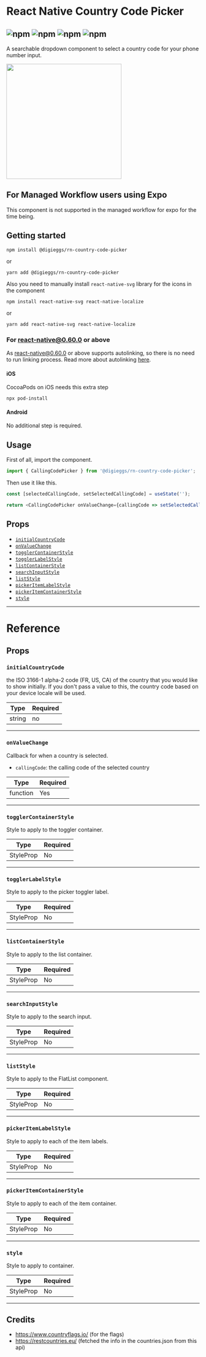 # React Native Country Code Picker

## ![npm](https://img.shields.io/npm/l/@digieggs/rn-country-code-picker) ![npm](https://img.shields.io/npm/v/@digieggs/rn-country-code-picker) ![npm](https://img.shields.io/npm/dm/@digieggs/rn-country-code-picker) ![npm](https://img.shields.io/david/DIGIEGGS/rn-country-code-picker)

A searchable dropdown component to select a country code for your phone number input.

<img src="https://github.com/DIGIEGGS/rn-country-code-picker/blob/main/screenshot/picker.gif?raw=true" width="300">

## For Managed Workflow users using Expo

This component is not supported in the managed workflow for expo for the time being.

## Getting started

`npm install @digieggs/rn-country-code-picker`

or

`yarn add @digieggs/rn-country-code-picker`

Also you need to manually install `react-native-svg` library for the icons in the component

`npm install react-native-svg react-native-localize`

or

`yarn add react-native-svg react-native-localize`

### For react-native@0.60.0 or above

As [react-native@0.60.0](https://reactnative.dev/blog/2019/07/03/version-60) or above supports autolinking, so there is no need to run linking process.
Read more about autolinking [here](https://github.com/react-native-picker/cli/blob/master/docs/autolinking.md).

#### iOS

CocoaPods on iOS needs this extra step

```
npx pod-install
```

#### Android

No additional step is required.

## Usage

First of all, import the component.

```javascript
import { CallingCodePicker } from '@digieggs/rn-country-code-picker';
```

Then use it like this.

```javascript
const [selectedCallingCode, setSelectedCallingCode] = useState('');

return <CallingCodePicker onValueChange={callingCode => setSelectedCallingCode(callingCode)} />;
```

## Props

- [`initialCountryCode`](#initialCountryCode)
- [`onValueChange`](#onValueChange)
- [`togglerContainerStyle`](#containerStyle)
- [`togglerLabelStyle`](#pickerTogglerLabelStyle)
- [`listContainerStyle`](#listContainerStyle)
- [`searchInputStyle`](#searchInputStyle)
- [`listStyle`](#listStyle)
- [`pickerItemLabelStyle`](#pickerItemLabelStyle)
- [`pickerItemContainerStyle`](#pickerItemContainerStyle)
- [`style`](#style)

---

# Reference

## Props

### `initialCountryCode`

the ISO 3166-1 alpha-2 code (FR, US, CA) of the country that you would like to show initially. If you don't pass a value to this, the country code based on your device locale will be used.

| Type   | Required |
| ------ | -------- |
| string | no       |

---

### `onValueChange`

Callback for when a country is selected.

- `callingCode`: the calling code of the selected country

| Type     | Required |
| -------- | -------- |
| function | Yes      |

---

### `togglerContainerStyle`

Style to apply to the toggler container.

| Type      | Required |
| --------- | -------- |
| StyleProp | No       |

---

### `togglerLabelStyle`

Style to apply to the picker toggler label.

| Type      | Required |
| --------- | -------- |
| StyleProp | No       |

---

### `listContainerStyle`

Style to apply to the list container.

| Type      | Required |
| --------- | -------- |
| StyleProp | No       |

---

### `searchInputStyle`

Style to apply to the search input.

| Type      | Required |
| --------- | -------- |
| StyleProp | No       |

---

### `listStyle`

Style to apply to the FlatList component.

| Type      | Required |
| --------- | -------- |
| StyleProp | No       |

---

### `pickerItemLabelStyle`

Style to apply to each of the item labels.

| Type      | Required |
| --------- | -------- |
| StyleProp | No       |

---

### `pickerItemContainerStyle`

Style to apply to each of the item container.

| Type      | Required |
| --------- | -------- |
| StyleProp | No       |

---

### `style`

Style to apply to container.

| Type      | Required |
| --------- | -------- |
| StyleProp | No       |

---

## Credits

- https://www.countryflags.io/ (for the flags)
- https://restcountries.eu/ (fetched the info in the countries.json from this api)
